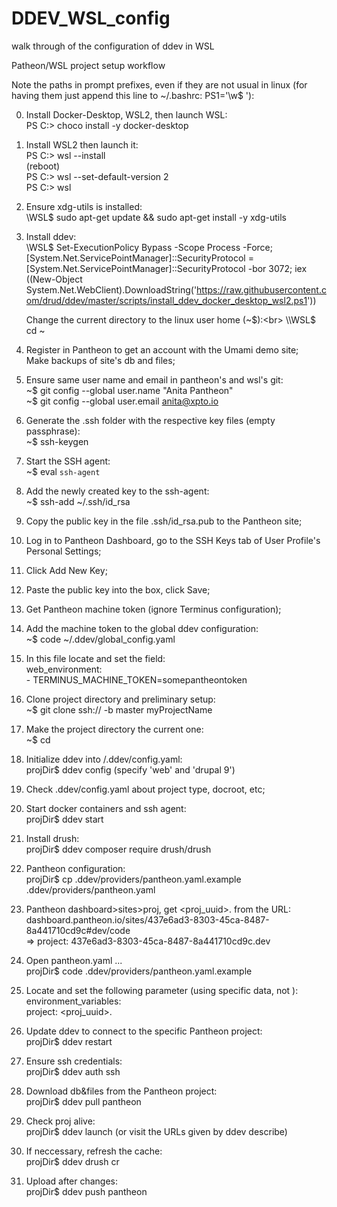 # DDEV_WSL_config
walk through of the configuration of ddev in WSL

Patheon/WSL project setup workflow

Note the paths in prompt prefixes, even if they are not usual in linux (for having them just append this line to ~/.bashrc: PS1='\w\$ '):

00. Install Docker-Desktop, WSL2, then launch WSL:<br>
    PS C:\> choco install -y docker-desktop<br>

01. Install WSL2 then launch it:<br>
    PS C:\> wsl --install<br>
    (reboot)<br>
    PS C:\> wsl --set-default-version 2<br>
    PS C:\> wsl<br>

02. Ensure xdg-utils is installed:<br>
    \\WSL$ sudo apt-get update && sudo apt-get install -y xdg-utils<br>

03. Install ddev:<br>
    \\WSL$ Set-ExecutionPolicy Bypass -Scope Process -Force;
[System.Net.ServicePointManager]::SecurityProtocol = [System.Net.ServicePointManager]::SecurityProtocol -bor 3072;
iex ((New-Object System.Net.WebClient).DownloadString('https://raw.githubusercontent.com/drud/ddev/master/scripts/install_ddev_docker_desktop_wsl2.ps1'))

    Change the current directory to the linux user home (~$):<br>
    \\WSL$ cd ~<br>

04. Register in Pantheon to get an account with the Umami demo site;<br>
    Make backups of site's db and files;<br>

05. Ensure same user name and email in pantheon's and wsl's git:<br>
    ~$ git config --global user.name "Anita Pantheon"<br>
    ~$ git config --global user.email anita@xpto.io<br>

06. Generate the .ssh folder with the respective key files (empty passphrase):<br>
    ~$ ssh-keygen<br>

07. Start the SSH agent:<br>
    ~$ eval `ssh-agent`<br>

08. Add the newly created key to the ssh-agent:<br>
    ~$ ssh-add ~/.ssh/id_rsa<br>

09. Copy the public key in the file .ssh/id_rsa.pub to the Pantheon site;<br>

10. Log in to Pantheon Dashboard, go to the SSH Keys tab of User Profile's Personal Settings;<br>

11. Click Add New Key;<br>

12. Paste the public key into the box, click Save;<br>

13. Get Pantheon machine token (ignore Terminus configuration);<br>

14. Add the machine token to the global ddev configuration:<br>
    ~$ code ~/.ddev/global_config.yaml<br>

15. In this file locate and set the field:<br>
    web_environment:<br>
        - TERMINUS_MACHINE_TOKEN=somepantheontoken<br>

16. Clone project directory and preliminary setup:<br>
    ~$ git clone ssh://<projectUrl> -b master myProjectName<br>

17. Make the project directory the current one:<br>
    ~$ cd <projDir><br>

18. Initialize ddev into <projDir>/.ddev/config.yaml:<br>
    projDir$ ddev config            (specify 'web' and 'drupal 9')<br>

19. Check .ddev/config.yaml about project type, docroot, etc;<br>

20. Start docker containers and ssh agent:<br>
    projDir$ ddev start<br>

21. Install drush:<br>
    projDir$ ddev composer require drush/drush<br>

22. Pantheon configuration:<br>
    projDir$ cp .ddev/providers/pantheon.yaml.example .ddev/providers/pantheon.yaml<br>
    
23. Pantheon dashboard>sites>proj, get <proj_uuid>.<environment> from the URL:<br>
    dashboard.pantheon.io/sites/437e6ad3-8303-45ca-8487-8a441710cd9c#dev/code<br>
    => project: 437e6ad3-8303-45ca-8487-8a441710cd9c.dev<br>

24. Open pantheon.yaml ...<br>
    projDir$ code .ddev/providers/pantheon.yaml.example<br>

25. Locate and set the following parameter (using specific data, not <placeholders>):<br>
    environment_variables:<br>
        project: <proj_uuid>.<environment><br>

26. Update ddev to connect to the specific Pantheon project:<br>
    projDir$ ddev restart<br>

27. Ensure ssh credentials:<br>
    projDir$ ddev auth ssh<br>

28. Download db&files from the Pantheon project:<br>
    projDir$ ddev pull pantheon<br>

29. Check proj alive:<br>
    projDir$ ddev launch        (or visit the URLs given by ddev describe)<br>
    
30. If neccessary, refresh the cache:<br>
    projDir$ ddev drush cr<br>

31. Upload after changes:<br>
    projDir$ ddev push pantheon<br>
